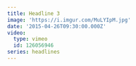 ```yaml
---
title: Headline 3
image: 'https://i.imgur.com/MuLYIpM.jpg'
date: '2015-04-26T09:30:00.000Z'
video:
  type: vimeo
  id: 126056946
series: headlines
---
```


